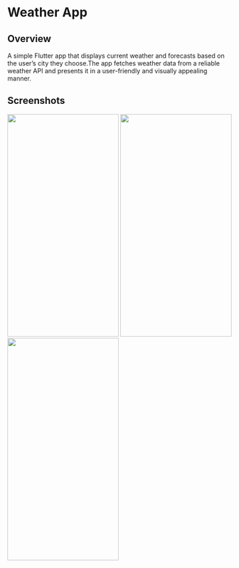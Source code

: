 
# Weather App



## Overview 
A simple Flutter app that displays current weather and forecasts based on the user’s city they choose.The app fetches weather data from a reliable weather API and presents it in a user-friendly and visually appealing manner.

## Screenshots

<img src="https://github.com/UjasBhatt10/Weather_App/assets/114408820/45c2900a-a123-416d-b3b7-bbd538fc1c76" width=250 height=500/> 

<img src="https://github.com/UjasBhatt10/Weather_App/assets/114408820/5e97aabc-b6f8-486e-9483-f2dd5a113d8a" width=250 height=500/> 

<img src="https://github.com/UjasBhatt10/Weather_App/assets/114408820/61d18b9a-96e1-42b5-99d0-3cbfd86408dd" width=250 height=500/> 





